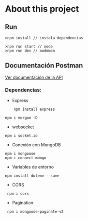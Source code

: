 # About this project

## Run

```
>npm install // instala dependencias
```

```
>npm run start // node
>npm run dev // nodemon
```

## Documentación Postman

[Ver documentación de la API](https://documenter.getpostman.com/view/13362314/2s93sZ8Eed)

### Dependencias:

- Express

```
    npm install express
```

```
npm i morgan -D
```

- websocket

```
npm i socket.io
```

- Conexión con MongoDB

```
npm i mongoose
npm i connect-mongo
```

- Variables de entorno

```
npm install dotenv --save
```

- CORS

```
 npm i cors
```

- Pagination

```
 npm i mongoose-paginate-v2
```
